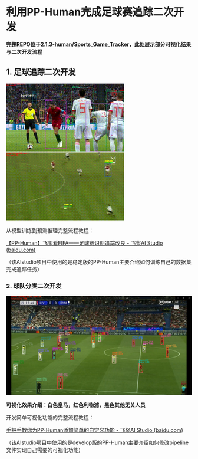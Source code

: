 # 利用PP-Human完成足球赛追踪二次开发

**完整REPO位于[2.1.3-human/Sports_Game_Tracker](../../../02-sports_where/2.1-2D_detection/2.1.3-human/Sports_Game_Tracker/)，此处展示部分可视化结果与二次开发流程**

## 1. 足球追踪二次开发

![test-tracker](README.assets/football.gif)
![](README.assets/football1.gif)

从模型训练到预测推理完整流程教程：

[【PP-Human】飞桨看FIFA——足球赛识别追踪改良 - 飞桨AI Studio (baidu.com)](https://aistudio.baidu.com/aistudio/projectdetail/4306730)

（该AIstudio项目中使用的是稳定版的PP-Human主要介绍如何训练自己的数据集完成追踪任务）



### 2. 球队分类二次开发

![img](README.assets/af242f5f88f842dfa45a5ccdf30e22d1b45ec24398be4dea9057cc8613abb3f1.png)

**可视化效果介绍：白色皇马，红色利物浦，黑色其他无关人员**

开发简单可视化功能的完整流程教程：

[手把手教你为PP-Human添加简单的自定义功能 - 飞桨AI Studio (baidu.com)](https://aistudio.baidu.com/aistudio/projectdetail/4415732)

（该AIstudio项目中使用的是develop版的PP-Human主要介绍如何修改pipeline文件实现自己需要的可视化功能）